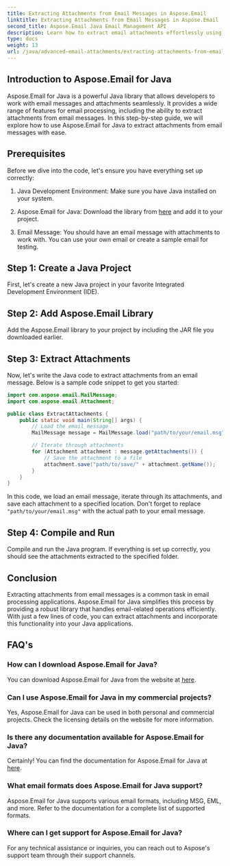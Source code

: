 ```yaml
---
title: Extracting Attachments from Email Messages in Aspose.Email
linktitle: Extracting Attachments from Email Messages in Aspose.Email
second_title: Aspose.Email Java Email Management API
description: Learn how to extract email attachments effortlessly using Aspose.Email for Java. Step-by-step guide for Java developers.
type: docs
weight: 13
url: /java/advanced-email-attachments/extracting-attachments-from-email-messages/
---
```


## Introduction to Aspose.Email for Java

Aspose.Email for Java is a powerful Java library that allows developers to work with email messages and attachments seamlessly. It provides a wide range of features for email processing, including the ability to extract attachments from email messages. In this step-by-step guide, we will explore how to use Aspose.Email for Java to extract attachments from email messages with ease.

## Prerequisites

Before we dive into the code, let's ensure you have everything set up correctly:

1. Java Development Environment: Make sure you have Java installed on your system.

2. Aspose.Email for Java: Download the library from [here](https://releases.aspose.com/email/java/) and add it to your project.

3. Email Message: You should have an email message with attachments to work with. You can use your own email or create a sample email for testing.

## Step 1: Create a Java Project

First, let's create a new Java project in your favorite Integrated Development Environment (IDE).

## Step 2: Add Aspose.Email Library

Add the Aspose.Email library to your project by including the JAR file you downloaded earlier.

## Step 3: Extract Attachments

Now, let's write the Java code to extract attachments from an email message. Below is a sample code snippet to get you started:

```java
import com.aspose.email.MailMessage;
import com.aspose.email.Attachment;

public class ExtractAttachments {
    public static void main(String[] args) {
        // Load the email message
        MailMessage message = MailMessage.load("path/to/your/email.msg");

        // Iterate through attachments
        for (Attachment attachment : message.getAttachments()) {
            // Save the attachment to a file
            attachment.save("path/to/save/" + attachment.getName());
        }
    }
}
```

In this code, we load an email message, iterate through its attachments, and save each attachment to a specified location. Don't forget to replace `"path/to/your/email.msg"` with the actual path to your email message.

## Step 4: Compile and Run

Compile and run the Java program. If everything is set up correctly, you should see the attachments extracted to the specified folder.

## Conclusion

Extracting attachments from email messages is a common task in email processing applications. Aspose.Email for Java simplifies this process by providing a robust library that handles email-related operations efficiently. With just a few lines of code, you can extract attachments and incorporate this functionality into your Java applications.

## FAQ's

### How can I download Aspose.Email for Java?

You can download Aspose.Email for Java from the website at [here](https://releases.aspose.com/email/java/).

### Can I use Aspose.Email for Java in my commercial projects?

Yes, Aspose.Email for Java can be used in both personal and commercial projects. Check the licensing details on the website for more information.

### Is there any documentation available for Aspose.Email for Java?

Certainly! You can find the documentation for Aspose.Email for Java at [here](https://reference.aspose.com/email/java/).

### What email formats does Aspose.Email for Java support?

Aspose.Email for Java supports various email formats, including MSG, EML, and more. Refer to the documentation for a complete list of supported formats.

### Where can I get support for Aspose.Email for Java?

For any technical assistance or inquiries, you can reach out to Aspose's support team through their support channels.
